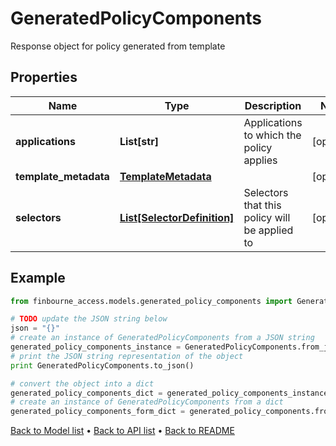 # GeneratedPolicyComponents

Response object for policy generated from template

## Properties
Name | Type | Description | Notes
------------ | ------------- | ------------- | -------------
**applications** | **List[str]** | Applications to which the policy applies | [optional] 
**template_metadata** | [**TemplateMetadata**](TemplateMetadata.md) |  | [optional] 
**selectors** | [**List[SelectorDefinition]**](SelectorDefinition.md) | Selectors that this policy will be applied to | [optional] 

## Example

```python
from finbourne_access.models.generated_policy_components import GeneratedPolicyComponents

# TODO update the JSON string below
json = "{}"
# create an instance of GeneratedPolicyComponents from a JSON string
generated_policy_components_instance = GeneratedPolicyComponents.from_json(json)
# print the JSON string representation of the object
print GeneratedPolicyComponents.to_json()

# convert the object into a dict
generated_policy_components_dict = generated_policy_components_instance.to_dict()
# create an instance of GeneratedPolicyComponents from a dict
generated_policy_components_form_dict = generated_policy_components.from_dict(generated_policy_components_dict)
```
[Back to Model list](../README.md#documentation-for-models) &#8226; [Back to API list](../README.md#documentation-for-api-endpoints) &#8226; [Back to README](../README.md)


